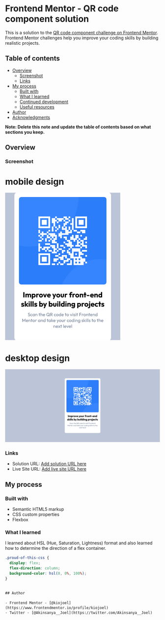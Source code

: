 # Frontend Mentor - QR code component solution

This is a solution to the [QR code component challenge on Frontend Mentor](https://www.frontendmentor.io/challenges/qr-code-component-iux_sIO_H). Frontend Mentor challenges help you improve your coding skills by building realistic projects.

## Table of contents

- [Overview](#overview)
  - [Screenshot](#screenshot)
  - [Links](#links)
- [My process](#my-process)
  - [Built with](#built-with)
  - [What I learned](#what-i-learned)
  - [Continued development](#continued-development)
  - [Useful resources](#useful-resources)
- [Author](#author)
- [Acknowledgments](#acknowledgments)

**Note: Delete this note and update the table of contents based on what sections you keep.**

## Overview

### Screenshot

# mobile design

![](./solution%20screenshots/Screen%20Shot%202024-01-15%20at%2015.55.52.png)

# desktop design

![](./solution%20screenshots/Screenshot%202024-01-15%20at%2015-53-01%20Frontend%20Mentor%20QR%20code%20component.png)

### Links

- Solution URL: [Add solution URL here](https://github.com/kiojoel/QR-code-component)
- Live Site URL: [Add live site URL here](https://kiojoel.github.io/QR-code-component/)

## My process

### Built with

- Semantic HTML5 markup
- CSS custom properties
- Flexbox

### What I learned

I learned about HSL (Hue, Saturation, Lightness) format and also learned
how to determine the direction of a flex container.

```css
.proud-of-this-css {
  display: flex;
  flex-direction: column;
  background-color: hsl(0, 0%, 100%);
}
```

```

## Author

- Frontend Mentor - [@kiojoel](https://www.frontendmentor.io/profile/kiojoel)
- Twitter - [@Akinsanya__Joel](https://twitter.com/Akinsanya__Joel)



```
